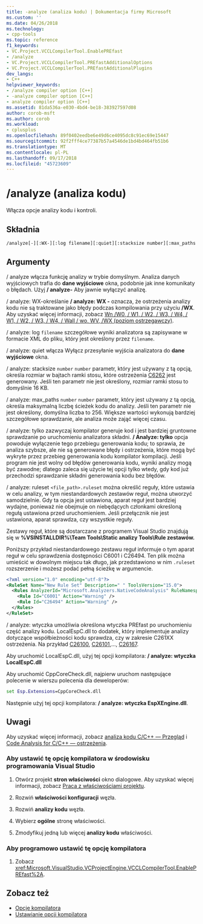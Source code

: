 ```yaml
---
title: -analyze (analiza kodu) | Dokumentacja firmy Microsoft
ms.custom: ''
ms.date: 04/26/2018
ms.technology:
- cpp-tools
ms.topic: reference
f1_keywords:
- VC.Project.VCCLCompilerTool.EnablePREfast
- /analyze
- VC.Project.VCCLCompilerTool.PREfastAdditionalOptions
- VC.Project.VCCLCompilerTool.PREfastAdditionalPlugins
dev_langs:
- C++
helpviewer_keywords:
- /analyze compiler option [C++]
- -analyze compiler option [C++]
- analyze compiler option [C++]
ms.assetid: 81da536a-e030-4bd4-be18-383927597d08
author: corob-msft
ms.author: corob
ms.workload:
- cplusplus
ms.openlocfilehash: 89f0402eedbe6e49d6ce4095dc8c91ec69e15447
ms.sourcegitcommit: 92f2fff4ce77387b57a4546de1bd4bd464fb51b6
ms.translationtype: MT
ms.contentlocale: pl-PL
ms.lasthandoff: 09/17/2018
ms.locfileid: "45723609"
---
```

# <a name="analyze-code-analysis"></a>/analyze (analiza kodu)

Włącza opcje analizy kodu i kontroli.

## <a name="syntax"></a>Składnia

```cmd
/analyze[-][:WX-][:log filename][:quiet][:stacksize number][:max_paths number][:only][:ruleset]
```

## <a name="arguments"></a>Argumenty

/ analyze włącza funkcję analizy w trybie domyślnym. Analiza danych wyjściowych trafia do **dane wyjściowe** okna, podobnie jak inne komunikaty o błędach. Użyj **/ analyze-** Aby jawnie wyłączyć analizę.

/ analyze: WX-określanie **/ analyze: WX -** oznacza, że ostrzeżenia analizy kodu nie są traktowane jako błędy podczas kompilowania przy użyciu **/WX**. Aby uzyskać więcej informacji, zobacz [Wn /W0, / W1, / W2, / W3, / W4, / W1, / W2, / W3, / W4, / Wall / wo, WV, /WX (poziom ostrzegawczy)](../../build/reference/compiler-option-warning-level.md).

/ analyze: log `filename` szczegółowe wyniki analizatora są zapisywane w formacie XML do pliku, który jest określony przez `filename`.

/ analyze: quiet włącza Wyłącz przesyłanie wyjścia analizatora do **dane wyjściowe** okna.

/ analyze: stacksize `number` `number` parametr, który jest używany z tą opcją, określa rozmiar w bajtach ramki stosu, które ostrzeżenia [C6262](/visualstudio/code-quality/c6262) jest generowany. Jeśli ten parametr nie jest określony, rozmiar ramki stosu to domyślnie 16 KB.

/ analyze: max_paths `number` `number` parametr, który jest używany z tą opcją, określa maksymalną liczbę ścieżek kodu do analizy. Jeśli ten parametr nie jest określony, domyślna liczba to 256. Większe wartości wykonują bardziej szczegółowe sprawdzanie, ale analiza może zająć więcej czasu.

/ analyze: tylko zazwyczaj kompilator generuje kod i jest bardziej gruntowne sprawdzanie po uruchomieniu analizatora składni. **/ Analyze: tylko** opcja powoduje wyłączenie tego przebiegu generowania kodu; to sprawia, że analiza szybsze, ale nie są generowane błędy i ostrzeżenia, które mogą być wykryte przez przebieg generowania kodu kompilator kompilacji. Jeśli program nie jest wolny od błędów generowania kodu, wyniki analizy mogą być zawodne; dlatego zaleca się użycie tej opcji tylko wtedy, gdy kod już przechodzi sprawdzanie składni generowania kodu bez błędów.

/ analyze: ruleset `<file_path>.ruleset` można określić reguły, które ustawia w celu analizy, w tym niestandardowych zestawów reguł, można utworzyć samodzielnie. Gdy ta opcja jest ustawiona, aparat reguł jest bardziej wydajne, ponieważ nie obejmuje on niebędących członkami określoną regułą ustawiona przed uruchomieniem. Jeśli przełącznik nie jest ustawiona, aparat sprawdza, czy wszystkie reguły.

Zestawy reguł, które są dostarczane z programem Visual Studio znajdują się w **%VSINSTALLDIR%\Team Tools\Static analizy Tools\Rule zestawów.**

Poniższy przykład niestandardowego zestawu reguł informuje o tym aparat reguł w celu sprawdzenia dostępności C6001 i C26494. Ten plik można umieścić w dowolnym miejscu tak długo, jak przedstawiono w nim `.ruleset` rozszerzenie i możesz podać pełną ścieżkę w argumencie.

```xml
<?xml version="1.0" encoding="utf-8"?>
<RuleSet Name="New Rule Set" Description=" " ToolsVersion="15.0">
  <Rules AnalyzerId="Microsoft.Analyzers.NativeCodeAnalysis" RuleNamespace="Microsoft.Rules.Native">
    <Rule Id="C6001" Action="Warning" />
    <Rule Id="C26494" Action="Warning" />
  </Rules>
</RuleSet>
```

/ analyze: wtyczka umożliwia określona wtyczka PREfast po uruchomieniu część analizy kodu.
LocalEspC.dll to dodatek, który implementuje analizy dotyczące współbieżności kodu sprawdza, czy w zakresie C261XX ostrzeżenia. Na przykład [C26100](/visualstudio/code-quality/c26100), [C26101](/visualstudio/code-quality/c26101),..., [C26167](/visualstudio/code-quality/c26167).

Aby uruchomić LocalEspC.dll, użyj tej opcji kompilatora: **/ analyze: wtyczka LocalEspC.dll**

Aby uruchomić CppCoreCheck.dll, najpierw uruchom następujące polecenie w wierszu polecenia dla deweloperów:

```cmd
set Esp.Extensions=CppCoreCheck.dll
```

Następnie użyj tej opcji kompilatora: **/ analyze: wtyczka EspXEngine.dll**.

## <a name="remarks"></a>Uwagi

Aby uzyskać więcej informacji, zobacz [analiza kodu C/C++ — Przegląd](/visualstudio/code-quality/code-analysis-for-c-cpp-overview) i [Code Analysis for C/C++ — ostrzeżenia](/visualstudio/code-quality/code-analysis-for-c-cpp-warnings).

### <a name="to-set-this-compiler-option-in-the-visual-studio-development-environment"></a>Aby ustawić tę opcję kompilatora w środowisku programowania Visual Studio

1. Otwórz projekt **stron właściwości** okno dialogowe. Aby uzyskać więcej informacji, zobacz [Praca z właściwościami projektu](../../ide/working-with-project-properties.md).

1. Rozwiń **właściwości konfiguracji** węzła.

1. Rozwiń **analizy kodu** węzła.

1. Wybierz **ogólne** stronę właściwości.

1. Zmodyfikuj jedną lub więcej **analizy kodu** właściwości.

### <a name="to-set-this-compiler-option-programmatically"></a>Aby programowo ustawić tę opcję kompilatora

1. Zobacz <xref:Microsoft.VisualStudio.VCProjectEngine.VCCLCompilerTool.EnablePREfast%2A>.

## <a name="see-also"></a>Zobacz też

- [Opcje kompilatora](../../build/reference/compiler-options.md)
- [Ustawianie opcji kompilatora](../../build/reference/setting-compiler-options.md)
